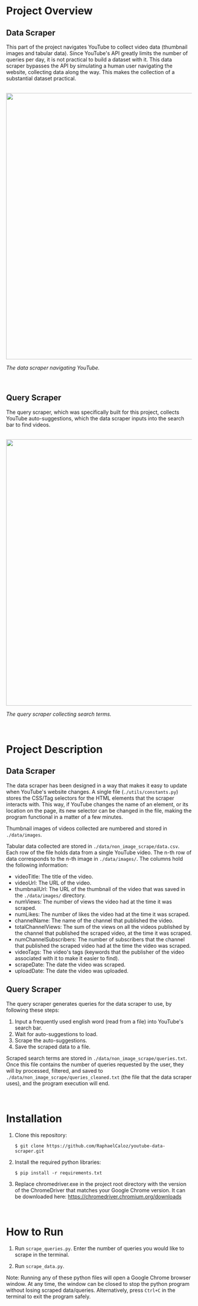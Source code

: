 # Project Overview

## Data Scraper

This part of the project navigates YouTube to collect video data (thumbnail images and tabular data). Since YouTube's API greatly limits the number of queries per day, it is not practical to build a dataset with it. This data scraper bypasses the API by simulating a human user navigating the website, collecting data along the way. This makes the collection of a substantial dataset practical.

<br>

<img src="./readme_images/data_scraper_animation.gif" width="720"/>

_The data scraper navigating YouTube._

<br>

## Query Scraper

The query scraper, which was specifically built for this project, collects YouTube auto-suggestions, which the data scraper inputs into the search bar to find videos.

<br>

<img src="./readme_images/query_scraper_animation.gif" width="720"/>

_The query scraper collecting search terms._

<br>

# Project Description

## Data Scraper

The data scraper has been designed in a way that makes it easy to update when YouTube's website changes. A single file (`./utils/constants.py`) stores the CSS/Tag selectors for the HTML elements that the scraper interacts with. This way, if YouTube changes the name of an element, or its location on the page, its new selector can be changed in the file, making the program functional in a matter of a few minutes.

Thumbnail images of videos collected are numbered and stored in `./data/images`.

Tabular data collected are stored in `./data/non_image_scrape/data.csv`. Each row of the file holds data from a single YouTube video. The n-th row of data corresponds to the n-th image in `./data/images/`. The columns hold the following information:

- videoTitle: The title of the video.
- videoUrl: The URL of the video.
- thumbnailUrl: The URL of the thumbnail of the video that was saved in the `./data/images/` directory.
- numViews: The number of views the video had at the time it was scraped.
- numLikes: The number of likes the video had at the time it was scraped.
- channelName: The name of the channel that published the video.
- totalChannelViews: The sum of the views on all the videos published by the channel that published the scraped video, at the time it was scraped.
- numChannelSubscribers: The number of subscribers that the channel that published the scraped video had at the time the video was scraped.
- videoTags: The video's tags (keywords that the publisher of the video associated with it to make it easier to find).
- scrapeDate: The date the video was scraped.
- uploadDate: The date the video was uploaded.

## Query Scraper

The query scraper generates queries for the data scraper to use, by following these steps:

1. Input a frequently used english word (read from a file) into YouTube's search bar.
2. Wait for auto-suggestions to load.
3. Scrape the auto-suggestions.
4. Save the scraped data to a file.

Scraped search terms are stored in `./data/non_image_scrape/queries.txt`. Once this file contains the number of queries requested by the user, they will by processed, filtered, and saved to `./data/non_image_scrape/queries_cleaned.txt` (the file that the data scraper uses), and the program execution will end.

<br>

# Installation

1. Clone this repository:

   ```
   $ git clone https://github.com/RaphaelCaloz/youtube-data-scraper.git
   ```

2. Install the required python libraries:

   ```
   $ pip install -r requirements.txt
   ```

3. Replace chromedriver.exe in the project root directory with the version of the ChromeDriver that matches your Google Chrome version. It can be downloaded here: https://chromedriver.chromium.org/downloads

<br>

# How to Run

1. Run `scrape_queries.py`. Enter the number of queries you would like to scrape in the terminal.

2. Run `scrape_data.py`.

Note: Running any of these python files will open a Google Chrome browser window. At any time, the window can be closed to stop the python program without losing scraped data/queries. Alternatively, press `Ctrl+C` in the terminal to exit the program safely.
